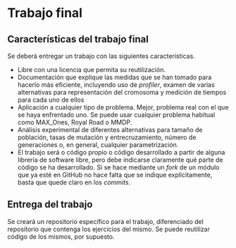 # Trabajo final

## Características del trabajo final

Se deberá entregar un trabajo con las siguientes características.

* Libre con una licencia que permita su reutilización.
* Documentación que explique las medidas que se han tomado para hacerlo más eficiente, incluyendo uso de *profiler*, examen de varias alternativas para representación del cromosoma y medición de tiempos para cada uno de ellos
* Aplicación a cualquier tipo de problema. Mejor, problema real con el que se haya enfrentado uno. Se puede usar cualquier problema habitual como MAX_Ones, Royal Road o MMDP.
* Análisis experimental de diferentes alternativas para tamaño de población, tasas de mutación y entrecruzamiento, número de generaciones o, en general, cualquier parametrización.
* El trabajo será o código propio o código desarrollado a partir de alguna librería de software libre, pero debe indicarse claramente qué parte de código se ha desarrollado. Si se hace mediante un *fork* de un módulo que ya esté en GitHub no hace falta que se indique explícitamente, basta que quede claro en los *commits*. 

## Entrega del trabajo

Se creará un repositorio específico para el trabajo, diferenciado del repositorio que contenga los ejercicios del mismo. Se puede reutilizar código de los mismos, por supuesto.  
